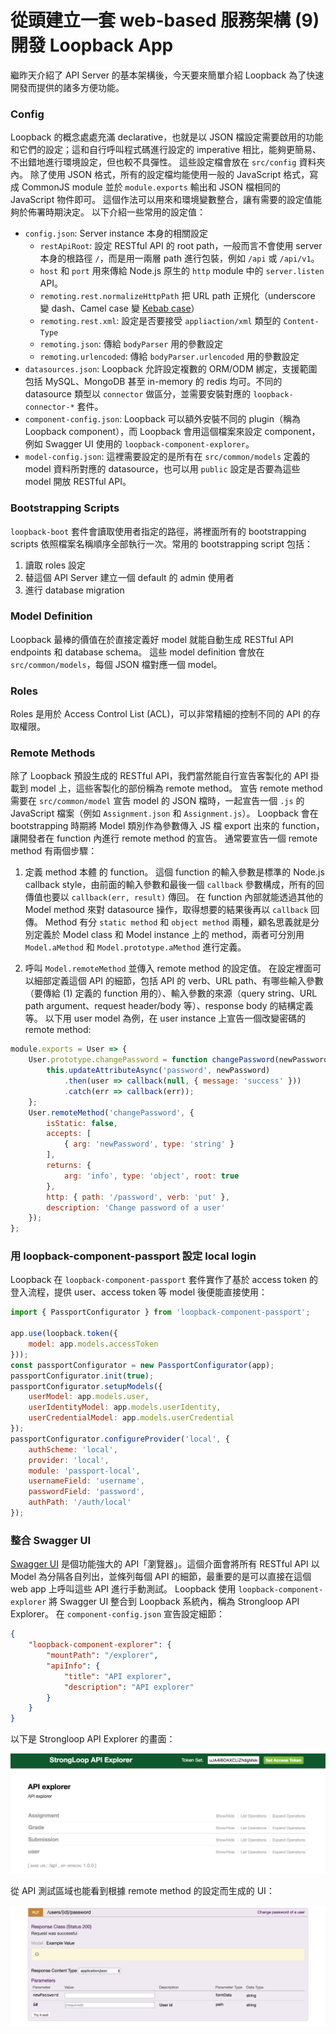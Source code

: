 從頭建立一套 web-based 服務架構 (9) 開發 Loopback App
================================================

繼昨天介紹了 API Server 的基本架構後，今天要來簡單介紹 Loopback 為了快速開發而提供的諸多方便功能。

### Config

Loopback 的概念處處充滿 declarative，也就是以 JSON 檔設定需要啟用的功能和它們的設定；這和自行呼叫程式碼進行設定的 imperative 相比，能夠更簡易、不出錯地進行環境設定，但也較不具彈性。
這些設定檔會放在 `src/config` 資料夾內。
除了使用 JSON 格式，所有的設定檔均能使用一般的 JavaScript 格式，寫成 CommonJS module 並於 `module.exports` 輸出和 JSON 檔相同的 JavaScript 物件即可。
這個作法可以用來和環境變數整合，讓有需要的設定值能夠於佈署時期決定。
以下介紹一些常用的設定值：

* `config.json`: Server instance 本身的相關設定
    * `restApiRoot`: 設定 RESTful API 的 root path，一般而言不會使用 server 本身的根路徑 `/`，而是用一兩層 path 進行包裝，例如 `/api` 或 `/api/v1`。
    * `host` 和 `port` 用來傳給 Node.js 原生的 `http` module 中的 `server.listen` API。
    * `remoting.rest.normalizeHttpPath` 把 URL path 正規化（underscore 變 dash、Camel case 變 [Kebab case](http://wiki.c2.com/?KebabCase)）
    * `remoting.rest.xml`: 設定是否要接受 `appliaction/xml` 類型的 `Content-Type`
    * `remoting.json`: 傳給 `bodyParser` 用的參數設定
    * `remoting.urlencoded`: 傳給 `bodyParser.urlencoded` 用的參數設定
* `datasources.json`: Loopback 允許設定複數的 ORM/ODM 綁定，支援範圍包括 MySQL、MongoDB 甚至 in-memory 的 redis 均可。不同的 datasource 類型以 `connector` 做區分，並需要安裝對應的 `loopback-connector-*` 套件。
* `component-config.json`: Loopback 可以額外安裝不同的 plugin（稱為 Loopback component），而 Loopback 會用這個檔案來設定 component，例如 Swagger UI 使用的 `loopback-component-explorer`。
* `model-config.json`: 這裡需要設定的是所有在 `src/common/models` 定義的 model 資料所對應的 datasource，也可以用 `public` 設定是否要為這些 model 開放 RESTful API。

### Bootstrapping Scripts

`loopback-boot` 套件會讀取使用者指定的路徑，將裡面所有的 bootstrapping scripts 依照檔案名稱順序全部執行一次。常用的 bootstrapping script 包括：

1. 讀取 roles 設定
2. 替這個 API Server 建立一個 default 的 admin 使用者
3. 進行 database migration

### Model Definition

Loopback 最棒的價值在於直接定義好 model 就能自動生成 RESTful API endpoints 和 database schema。
這些 model definition 會放在 `src/common/models`，每個 JSON 檔對應一個 model。

### Roles

Roles 是用於 Access Control List (ACL)，可以非常精細的控制不同的 API 的存取權限。

### Remote Methods

除了 Loopback 預設生成的 RESTful API，我們當然能自行宣告客製化的 API 掛載到 model 上，這些客製化的部份稱為 remote method。
宣告 remote method 需要在 `src/common/model` 宣告 model 的 JSON 檔時，一起宣告一個 `.js` 的 JavaScript 檔案（例如 `Assignment.json` 和 `Assignment.js`）。
Loopback 會在 bootstrapping 時期將 Model 類別作為參數傳入 JS 檔 export 出來的 function，讓開發者在 function 內進行 remote method 的宣告。
通常要宣告一個 remote method 有兩個步驟：

1) 定義 method 本體 的 function。
這個 function 的輸入參數是標準的 Node.js callback style，由前面的輸入參數和最後一個 `callback` 參數構成，所有的回傳值也要以 `callback(err, result)` 傳回。
在 function 內部就能透過其他的 Model method 來對 datasource 操作，取得想要的結果後再以 `callback` 回傳。
Method 有分 `static method` 和 `object method` 兩種，顧名思義就是分別定義於 Model class 和 Model instance 上的 method，兩者可分別用 `Model.aMethod` 和 `Model.prototype.aMethod` 進行定義。

2) 呼叫 `Model.remoteMethod` 並傳入 remote method 的設定值。
在設定裡面可以細部定義這個 API 的細節，包括 API 的 verb、URL path、有哪些輸入參數（要傳給 (1) 定義的 function 用的）、輸入參數的來源（query string、URL path argument、request header/body 等）、response body 的結構定義等。
以下用 user model 為例，在 user instance 上宣告一個改變密碼的 remote method:

```javascript
module.exports = User => {
    User.prototype.changePassword = function changePassword(newPassword, callback) {
        this.updateAttributeAsync('password', newPassword)
            .then(user => callback(null, { message: 'success' }))
            .catch(err => callback(err));
    };
    User.remoteMethod('changePassword', {
        isStatic: false,
        accepts: [
            { arg: 'newPassword', type: 'string' }
        ],
        returns: {
            arg: 'info', type: 'object', root: true
        },
        http: { path: '/password', verb: 'put' },
        description: 'Change password of a user'
    });
};
```

### 用 loopback-component-passport 設定 local login

Loopback 在 `loopback-component-passport` 套件實作了基於 access token 的登入流程，提供 user、access token 等 model 後便能直接使用：

```javascript
import { PassportConfigurator } from 'loopback-component-passport';

app.use(loopback.token({
    model: app.models.accessToken
}));
const passportConfigurator = new PassportConfigurator(app);
passportConfigurator.init(true);
passportConfigurator.setupModels({
    userModel: app.models.user,
    userIdentityModel: app.models.userIdentity,
    userCredentialModel: app.models.userCredential
});
passportConfigurator.configureProvider('local', {
    authScheme: 'local',
    provider: 'local',
    module: 'passport-local',
    usernameField: 'username',
    passwordField: 'password',
    authPath: '/auth/local'
});
```

### 整合 Swagger UI

[Swagger UI](http://swagger.io/swagger-ui) 是個功能強大的 API「瀏覽器」。這個介面會將所有 RESTful API 以 Model 為分隔各自列出，並條列每個 API 的細節，最重要的是可以直接在這個 web app 上呼叫這些 API 進行手動測試。
Loopback 使用 `loopback-component-explorer` 將 Swagger UI 整合到 Loopback 系統內，稱為 Strongloop API Explorer。
在 `component-config.json` 宣告設定細節：

```json
{
    "loopback-component-explorer": {
        "mountPath": "/explorer",
        "apiInfo": {
            "title": "API explorer",
            "description": "API explorer"
        }
    }
}
```

以下是 Strongloop API Explorer 的畫面：

![Strongloop API Explorer](/images/9-swagger.png)

從 API 測試區域也能看到根據 remote method 的設定而生成的 UI：

![remote method](/images/9-remote-method.png)
